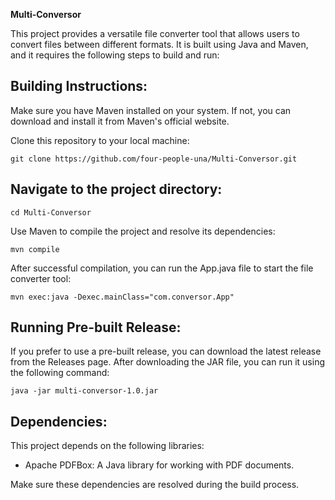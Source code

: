 **Multi-Conversor**

This project provides a versatile file converter tool that allows users to convert files between different formats. It is built using Java and Maven, and it requires the following steps to build and run:

## Building Instructions:

Make sure you have Maven installed on your system. If not, you can download and install it from Maven's official website.

Clone this repository to your local machine:
```
git clone https://github.com/four-people-una/Multi-Conversor.git
```

## Navigate to the project directory:
```
cd Multi-Conversor
```

Use Maven to compile the project and resolve its dependencies:

```
mvn compile
```

After successful compilation, you can run the App.java file to start the file converter tool:

```
mvn exec:java -Dexec.mainClass="com.conversor.App"
```

## Running Pre-built Release:

If you prefer to use a pre-built release, you can download the latest release from the Releases page. After downloading the JAR file, you can run it using the following command:

```
java -jar multi-conversor-1.0.jar
```

## Dependencies:

This project depends on the following libraries:

* Apache PDFBox: A Java library for working with PDF documents.

Make sure these dependencies are resolved during the build process.
